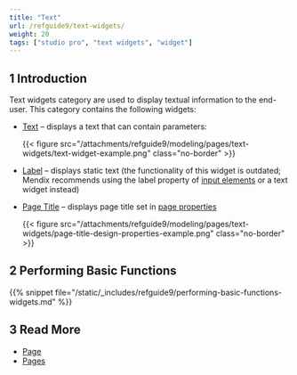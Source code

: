 ```yaml
---
title: "Text"
url: /refguide9/text-widgets/
weight: 20
tags: ["studio pro", "text widgets", "widget"]
---
```


## 1 Introduction

Text widgets category are used to display textual information to the end-user. This category contains the following widgets:

* [Text](/refguide9/text/) – displays a text that can contain parameters:

    {{< figure src="/attachments/refguide9/modeling/pages/text-widgets/text-widget-example.png" class="no-border" >}}

* [Label](/refguide9/label/) – displays static text (the functionality of this widget is outdated; Mendix recommends using the label property of [input elements](/refguide9/input-widgets/) or a text widget instead) 
* [Page Title](/refguide9/page-title/) – displays page title set in [page properties](/refguide9/page-properties/#title)

    {{< figure src="/attachments/refguide9/modeling/pages/text-widgets/page-title-design-properties-example.png" class="no-border" >}}

## 2 Performing Basic Functions

{{% snippet file="/static/_includes/refguide9/performing-basic-functions-widgets.md" %}}

## 3 Read More

* [Page](/refguide9/page/)
* [Pages](/refguide9/pages/)
